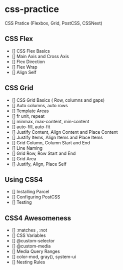 # css-practice

CSS Pratice (Flexbox, Grid, PostCSS, CSSNext)

## CSS Flex

- [] CSS Flex Basics
- [] Main Axis and Cross Axis
- [] Flex Direction
- [] Flex Wrap
- [] Align Self

## CSS Grid

- [] CSS Grid Basics ( Row, columns and gaps)
- [] Auto columns, auto rows
- [] Template Areas
- [] fr unit, repeat
- [] minmax, max-content, min-content
- [] auto-fill, auto-fit
- [] Justify Content, Align Content and Place Content
- [] Justify Items, Align Items and Place Items
- [] Grid Column, Column Start and End
- [] Line Naming
- [] Grid Row, Row Start and End
- [] Grid Area
- [] Justify, Align, Place Self

## Using CSS4

- [] Installing Parcel
- [] Configuring PostCSS
- [] Testing

## CSS4 Awesomeness

- [] :matches , :not
- [] CSS Variables
- [] @custom-selector
- [] @custom-media
- [] Media Query Ranges
- [] color-mod, gray(), system-ui
- [] Nesting Rules
